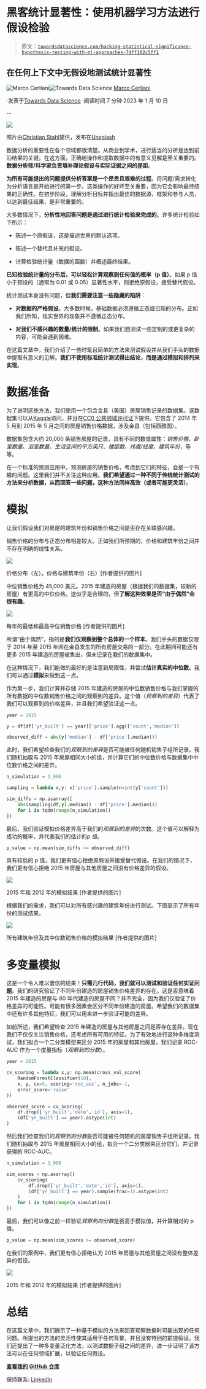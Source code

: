 # 黑客统计显著性：使用机器学习方法进行假设检验

> 原文：[`towardsdatascience.com/hacking-statistical-significance-hypothesis-testing-with-ml-approaches-74ff102c5ff1`](https://towardsdatascience.com/hacking-statistical-significance-hypothesis-testing-with-ml-approaches-74ff102c5ff1)

## 在任何上下文中无假设地测试统计显著性

[](https://medium.com/@cerlymarco?source=post_page-----74ff102c5ff1--------------------------------)![Marco Cerliani](https://medium.com/@cerlymarco?source=post_page-----74ff102c5ff1--------------------------------)[](https://towardsdatascience.com/?source=post_page-----74ff102c5ff1--------------------------------)![Towards Data Science](https://towardsdatascience.com/?source=post_page-----74ff102c5ff1--------------------------------) [Marco Cerliani](https://medium.com/@cerlymarco?source=post_page-----74ff102c5ff1--------------------------------)

·发表于[Towards Data Science](https://towardsdatascience.com/?source=post_page-----74ff102c5ff1--------------------------------) ·阅读时间 7 分钟·2023 年 1 月 10 日

--

![](img/d51442429b9c1ef354277a898ba90539.png)

照片由[Christian Stahl](https://unsplash.com/@woodpecker65?utm_source=medium&utm_medium=referral)提供，发布在[Unsplash](https://unsplash.com/?utm_source=medium&utm_medium=referral)

数据分析的重要性在各个领域都很清楚。从商业到学术，进行适当的分析是达到前沿结果的关键。在这方面，正确地操作和提取数据中的有意义见解是至关重要的。**数据分析师/科学家负责填补理论假设与实际证据之间的差距**。

**为所有可能提出的问题提供分析答案是一个昂贵且艰难的过程**。将问题/需求转化为分析语言是开始进行的第一步。这类操作的好坏至关重要，因为它会影响最终结果的正确性。在初步阶段，理解分析目标并指出最佳的数据源、框架和参与人员，以达到最佳结果，是非常重要的。

大多数情况下，**分析性地回答问题是通过进行统计检验来完成的**。许多统计检验如下所示：

+   陈述一个原假设，这是描述世界的默认选项。

+   陈述一个替代且补充的假设。

+   计算检验统计量（数据的函数）并概述最终结果。

**已知检验统计量的分布后，可以轻松计算观察到任何值的概率（p 值）**。如果 p 值小于预设的（通常为 0.01 或 0.05）显著性水平，则拒绝原假设，接受替代假设。

统计测试本身没有问题，但**我们需要注意一些隐藏的陷阱**：

+   **对数据的严格假设**。大多数时候，基础数据必须遵循正态或已知的分布。正如我们所知，现实世界的现象并不遵循正态分布。

+   **对我们不感兴趣的数量/统计的限制**。如果我们想测试一些定制的或更复杂的内容，可能会遇到困难。

在这篇文章中，我们介绍了一些时髦且简单的方法来测试假设并从我们手头的数据中提取有意义的见解。**我们不使用标准统计测试得出结论，而是通过模拟和排列来实现**。

# 数据准备

为了说明这些方法，我们使用一个包含金县（美国）房屋销售记录的数据集。该数据集可以从[Kaggle](https://www.kaggle.com/datasets/harlfoxem/housesalesprediction)访问，并且在[CC0 公共领域许可证](https://creativecommons.org/publicdomain/zero/1.0/)下提供。它包含了 2014 年 5 月到 2015 年 5 月之间的房屋销售价格数据，涉及金县（包括西雅图）。

数据集包含大约 20,000 条销售房屋的记录，具有不同的数值属性：*销售价格、卧室数量、浴室数量、生活空间的平方英尺、楼层数、纬度/经度、建筑年份*，等等。

在一个标准的预测应用中，预测房屋的销售价格，考虑到它们的特征，会是一个有趣的问题。这里我们并不关注这种应用。**我们希望通过一种不同于传统统计测试的方法来分析数据，从而回答一些问题，这种方法同样高效（或者可能更灵活）**。

# 模拟

让我们假设我们对房屋的建筑年份和销售价格之间是否存在关联感兴趣。

销售价格的分布与正态分布相差较大。正如我们所预期的，价格和建筑年份之间并不存在明确的线性关系。

![](img/5e9457cb34e7f8b085e2600b6241e1be.png)

价格分布（左）。价格与建筑年份（右）[作者提供的图片]

中位销售价格为 45,000 美元。2015 年建造的房屋（根据我们的数据集，较新的房屋）有更高的中位价格。这似乎是合理的，但**了解这种效果是否“由于偶然”会很有趣**。

![](img/69cab55601cdc4648afa46078dafcc6a.png)

每年的最低和最高中位销售价格 [作者提供的图片]

所谓“由于偶然”，指的是**我们仅观察到整个总体的一个样本**。我们手头的数据仅限于 2014 年至 2015 年间在金县发生的所有房屋交易的一部分。在此期间可能还有更多 2015 年建造的房屋被售出，但未记录在我们的数据集中。

在这种情况下，我们能做的最好的是注意到局限性，并尝试**估计真实的中位数**。我们可以通过**模拟**来做到这一点。

作为第一步，我们计算并存储 2015 年建造的房屋的中位数销售价格与我们掌握的所有数据的中位数销售价格之间的观察到的差异。这个值（*观察到的差异*）代表了我们可以观察到的价格差异，并且我们希望验证这一点。

```py
year = 2015

y = df[df['yr_built'] == year]['price'].agg(['count','median'])

observed_diff = abs(y['median'] - df['price'].median())
```

此时，我们希望检查我们的*观察到的差异*是否可能被任何随机销售子组所记录。我们随机抽取与 2015 年房屋相同大小的组，并计算它们的中位数价格与数据集中中位数价格之间的差异。

```py
n_simulation = 1_000

sampling = lambda x,y: x['price'].sample(n=int(y['count']))

sim_diffs = np.asarray([
    abs(sampling(df,y).median() - df['price'].median()) 
    for i in tqdm(range(n_simulation))
])
```

最后，我们验证模拟价格差异高于我们的*观察到的差异*的次数。这个值可以解释为成功的概率，并代表我们的估计的*p 值*。

```py
p_value = np.mean(sim_diffs >= observed_diff)
```

具有较低的 p 值，我们更有信心拒绝原假设并接受替代假设。在我们的情况下，我们更有信心拒绝 2015 年房屋与其他房屋之间没有价格差异的假设。

![](img/9c6130efb24965a5a39c3c3494cb7ebb.png)

2015 年和 2012 年的模拟结果 [作者提供的图片]

根据我们的需求，我们可以对所有感兴趣的建筑年份进行测试。下图显示了所有年份的测试结果。

![](img/c3013304e166e73ea4b147f4683b3394.png)

所有建筑年份及其中位数销售价格的模拟结果 [作者提供的图片]

# 多变量模拟

这是一个令人难以置信的结果！**只需几行代码，我们就可以测试和验证任何实证问题**。我们的研究验证了不同年份建造的房屋销售价格差异的存在。这是否意味着 2015 年建造的房屋与 80 年代建造的房屋不同？并不完全，因为我们仅验证了价格差异的可能性。可能有很多因素会区分不同年份建造的房屋。希望我们的数据集中还有许多其他特征，我们可以用来进一步验证可能的差异。

如前所述，我们希望检查 2015 年建造的房屋与其他房屋之间是否存在差异。现在我们不仅仅关注销售价格，还考虑所有可用的特征。为了有效地进行这种多维度测试，我们拟合一个二分类模型来区分 2015 年的房屋和其他房屋。我们记录 ROC-AUC 作为一个度量指标（*观察到的分数*）。

```py
year = 2015

cv_scoring = lambda x,y: np.mean(cross_val_score(
    RandomForestClassifier(10), 
    x, y, cv=5, scoring='roc_auc', n_jobs=-1, 
    error_score='raise'
))

observed_score = cv_scoring(
    df.drop(['yr_built','date','id'], axis=1), 
    (df['yr_built'] == year).astype(int)
)
```

然后我们检查我们的*观察到的分数*是否可能被任何随机的房屋销售子组所记录。我们随机抽取与 2015 年房屋相同大小的组，拟合一个二分类器来区分它们，并记录获得的 ROC-AUC。

```py
n_simulation = 1_000

sim_scores = np.asarray([
    cv_scoring(
        df.drop(['yr_built','date','id'], axis=1), 
        (df['yr_built'] == year).sample(frac=1).astype(int)
    )
    for i in tqdm(range(n_simulation))
])
```

最后，我们可以像之前一样验证*观察到的分数*是否高于模拟值，并计算相对的 p 值。

```py
p_value = np.mean(sim_scores >= observed_score)
```

在我们的案例中，我们更有信心拒绝认为 2015 年房屋与其他房屋之间没有整体差异的假设。

![](img/d20481f3d534b309abec23af357a7c8e.png)

2015 年和 2012 年的模拟结果 [作者提供的图片]

# 总结

在这篇文章中，我们展示了一种基于模拟的方法来回答观察数据时可能出现的任何问题。所提出的方法的灵活性使其适用于任何背景，并且没有特别的前提假设。我们还提出了一种多变量泛化方法，以测试数据子组之间的差异，进一步证明了该方法可以在任何领域扩展，以验证任何假设。

[**查看我的 GitHub 仓库**](https://github.com/cerlymarco/MEDIUM_NoteBook)

保持联系: [Linkedin](https://www.linkedin.com/in/marco-cerliani-b0bba714b/)

